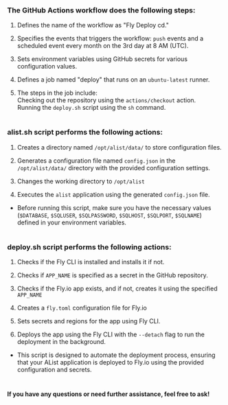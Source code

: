 ### The GitHub Actions workflow does the following steps:
1. Defines the name of the workflow as "Fly Deploy cd."

2. Specifies the events that triggers the workflow: `push` events and a scheduled event every month on the 3rd day at 8 AM (UTC).

3. Sets environment variables using GitHub secrets for various configuration values.

4. Defines a job named "deploy" that runs on an `ubuntu-latest` runner.

5. The steps in the job include:
<br> Checking out the repository using the `actions/checkout` action.
<br> Running the `deploy.sh` script using the `sh` command.



#
#
### alist.sh script performs the following actions:

1. Creates a directory named `/opt/alist/data/` to store configuration files.

2. Generates a configuration file named `config.json` in the `/opt/alist/data/` directory with the provided configuration settings.

3. Changes the working directory to `/opt/alist`

4. Executes the `alist` application using the generated `config.json` file.

* Before running this script, make sure you have the necessary values (`$DATABASE`, `$SQLUSER`, `$SQLPASSWORD`, `$SQLHOST`, `$SQLPORT`, `$SQLNAME`) defined in your environment variables.




#
#
### deploy.sh script performs the following actions:

1. Checks if the Fly CLI is installed and installs it if not.

2. Checks if `APP_NAME` is specified as a secret in the GitHub repository.

3. Checks if the Fly.io app exists, and if not, creates it using the specified `APP_NAME`

4. Creates a `fly.toml` configuration file for Fly.io

5. Sets secrets and regions for the app using Fly CLI.

6. Deploys the app using the Fly CLI with the `--detach` flag to run the deployment in the background.

* This script is designed to automate the deployment process, ensuring that your AList application is deployed to Fly.io using the provided configuration and secrets.



#
#
#### If you have any questions or need further assistance, feel free to ask!